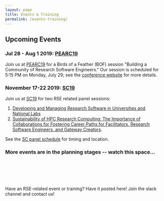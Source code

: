 ```yaml
---
layout: page
title: Events & Training
permalink: /events-training/
---
```


## Upcoming Events

### Jul 28 - Aug 1 2019: [PEARC19](https://www.pearc19.pearc.org/)  ###
Join us at [PEARC19](https://www.pearc19.pearc.org/) for a Birds of a Feather (BOF) 
session "Building a Community of Research Software Engineers."  Our session is
scheduled for 5:15 PM on Monday, July 29; see
the [conference website](https://www.pearc19.pearc.org/) for more details.

### November 17-22 2019: [SC19](https://sc19.supercomputing.org/) ###
Join us at [SC19](https://sc19.supercomputing.org/) for two RSE related panel sessions:
1. [Developing and Managing Research Software in Universities and National
Labs](https://sc19.supercomputing.org/presentation/?id=pan108&sess=sess226) 
1. [Sustainability of HPC Research Computing: The Importance of Collaborations 
for Fostering Career Paths for Facilitators, Research Software Engineers, and 
Gateway Creators](https://sc19.supercomputing.org/presentation/?id=pan109&sess=sess227). 

See the [SC panel schedule](https://sc19.supercomputing.org/program/panels/#schedule) 
for timing and location. 


### More events are in the planning stages -- watch this space...

<br> <br> <br> <br>


Have an RSE-related event or training?  Have it posted here!  Join the slack channel and contact us!



